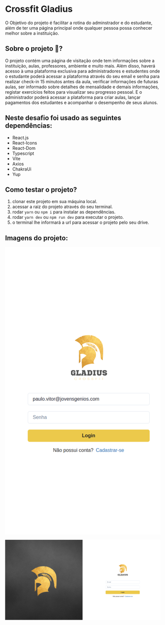 # Crossfit Gladius

O Objetivo do projeto é facilitar a rotina do adminstrador e do estudante, além de ter uma página principal onde qualquer pessoa possa conhecer melhor sobre a instituição.

## Sobre o projeto 🚀?

O projeto contém uma página de visitação onde tem informações sobre a instituição, aulas, professores, ambiente e muito mais.
Além disso, haverá acesso à uma plataforma exclusiva para administradores e estudentes onde o estudante poderá acessar a plataforma através do seu email e senha para realizar check-in 15 minutos antes da aula, verificar informações de futuras aulas, ser informado sobre detalhes de mensalidade e demais informações, registar exercícios feitos para visualizar seu progresso pessoal. E o administrador poderá acessar a plataforma para criar aulas, lançar pagamentos dos estudantes e acompanhar o desempenho de seus alunos.

## Neste desafio foi usado as seguintes dependências:

- React.js
- React-Icons
- React-Dom
- Typescript
- Vite
- Axios
- ChakraUi
- Yup

## Como testar o projeto?

1. clonar este projeto em sua máquina local.
2. acessar a raiz do projeto através do seu terminal.
3. rodar `yarn` ou `npm i` para instalar as dependências.
4. rodar `yarn dev` ou `npm run dev` para executar o projeto.
5. o terminal lhe informará a url para acessar o projeto pelo seu drive.

## Imagens do projeto:

![Application](https://github.com/HugoPStowasser/Crossfit/blob/master/public/assets/crossfit-project-login-mobile.png)

![Application](https://github.com/HugoPStowasser/Crossfit/blob/master/public/assets/crossfit-project-login.png)
